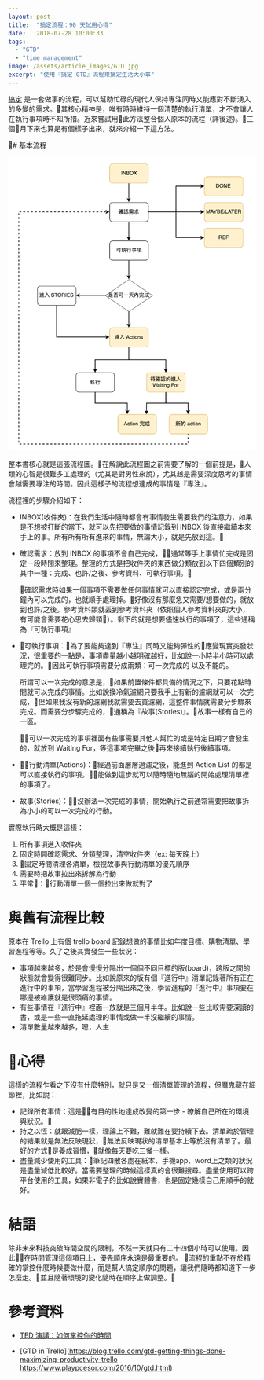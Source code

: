 ```yaml
---
layout: post
title:  "搞定流程：90 天試用心得"
date:   2018-07-28 10:00:33
tags:
  - "GTD"
  - "time management"
image: /assets/article_images/GTD.jpg
excerpt: "使用『搞定 GTD』流程來搞定生活大小事"
---
```


[搞定](http://www.books.com.tw/products/0010731198) 是一套做事的流程，可以幫助忙碌的現代人保持專注同時又能應對不斷湧入的多變的需求。其核心精神是，唯有時時維持一個清楚的執行清單，才不會讓人在執行事項時不知所措。近來嘗試用此方法整合個人原本的流程（詳後述)。三個月下來也算是有個樣子出來，就來介紹一下這方法。

# 基本流程

![基本流程](/assets/article_images/gtd-everything/gtd_flow.png)

整本書核心就是這張流程圖。在解說此流程圖之前需要了解的一個前提是，人類的心智是很難多工處理的（尤其是對男性來說），尤其越是需要深度思考的事情會越需要專注的時間。因此這樣子的流程想達成的事情是『專注』。

流程裡的步驟介紹如下：

- INBOX(收件夾)：在我們生活中隨時都會有事情發生需要我們的注意力，如果是不想被打斷的當下，就可以先把要做的事情記錄到 INBOX 後直接繼續本來手上的事。所有所有所有進來的事情，無論大小，就是先放到這。

- 確認需求：放到 INBOX 的事項不會自己完成，通常等手上事情忙完或是固定一段時間來整理。整理的方式是把收件夾的東西做分類放到以下四個類別的其中一種：完成、也許/之後、參考資料、可執行事項。

  確認需求時如果一個事項不需要做任何事情就可以直接認定完成，或是兩分鐘內可以完成的，也就順手處理掉。好像沒有那麼急又需要/想要做的，就放到也許/之後。參考資料類就丟到參考資料夾（依照個人參考資料夾的大小，有可能會需要花心思去歸類）。剩下的就是想要儘速執行的事項了，這些通稱為『可執行事項』

- 可執行事項：為了要能夠達到『專注』同時又能夠彈性的應變現實突發狀況，很重要的一點是，事項盡量越小越明確越好，比如說一小時半小時可以處理完的。因此可執行事項需要分成兩類：可一次完成的 以及不能的。

  所謂可以一次完成的意思是，如果前置條件都具備的情況之下，只要花點時間就可以完成的事情。比如說換冷氣濾網只要我手上有新的濾網就可以一次完成，但如果我沒有新的濾網我就需要去買濾網，這整件事情就需要分步驟來完成。而需要分步驟完成的，通稱為『故事(Stories)』。故事一樣有自己的一區。

  可以一次完成的事項裡面有些事需要其他人幫忙的或是特定日期才會發生的，就放到 Waiting For，等這事項完畢之後再來接續執行後續事項。

- 行動清單(Actions)：經過前面層層過濾之後，能進到 Action List 的都是可以直接執行的事項。能做到這步就可以隨時隨地無腦的開始處理清單裡的事項了。

- 故事(Stories)：沒辦法一次完成的事情，開始執行之前通常需要把故事拆為小小的可以一次完成的行動。

實際執行時大概是這樣：

1. 所有事項進入收件夾
2. 固定時間確認需求、分類整理，清空收件夾（ex: 每天晚上）
3. 固定時間清理各清單，檢視故事與行動清單的優先順序
4. 需要時把故事拉出來拆解為行動
5. 平常：行動清單一個一個拉出來做就對了

# 與舊有流程比較

原本在 Trello 上有個 trello board 記錄想做的事情比如年度目標、購物清單、學習進程等等。久了之後其實發生一些狀況：

- 事項越來越多，於是會慢慢分隔出一個個不同目標的版(board)，跨版之間的狀態就會變得很難同步。比如說原來的版有個『進行中』清單記錄著所有正在進行中的事項，當學習進程被分隔出來之後，學習進程的『進行中』事項要在哪邊被維護就是很頭痛的事情。
- 有些事情在『進行中』裡面一放就是三個月半年。比如說一些比較需要深讀的書，或是一些一直拖延處理的事情或做一半沒繼續的事情。
- 清單數量越來越多，嗯，人生

# 心得

這樣的流程乍看之下沒有什麼特別，就只是又一個清單管理的流程，但魔鬼藏在細節裡，比如說：

- 記錄所有事情：這是有目的性地達成改變的第一步 - 瞭解自己所在的環境與狀況。
- 持之以恆：就跟減肥一樣，理論上不難，難就難在要持續下去。清單疏於管理的結果就是無法反映現狀，無法反映現狀的清單基本上等於沒有清單了。最好的方式是養成習慣，就像每天要吃三餐一樣。
- 盡量減少使用的工具：筆記四散各處在紙本、手機app、word上之類的狀況是盡量減低比較好。當需要整理的時候這樣真的會很難搜尋。盡量使用可以跨平台使用的工具，如果非電子的比如說實體書，也是固定幾樣自己用順手的就好。

# 結語

除非未來科技突破時間空間的限制，不然一天就只有二十四個小時可以使用。因此在時間管理這個項目上，優先順序永遠是最重要的。
流程的重點不在於精確的掌控什麼時候要做什麼，而是幫人搞定順序的問題，讓我們隨時都知道下一步怎麼走。並且隨著環境的變化隨時在順序上做調整。


# 參考資料

- [TED 演講：如何掌控你的時間](https://www.ted.com/talks/laura_vanderkam_how_to_gain_control_of_your_free_time?language=zh-TW)

- [GTD in Trello](https://blog.trello.com/gtd-getting-things-done-maximizing-productivity-trello
https://www.playpcesor.com/2016/10/gtd.html)
